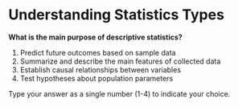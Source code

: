 # Understanding Statistics Types

**What is the main purpose of descriptive statistics?**

1. Predict future outcomes based on sample data  
2. Summarize and describe the main features of collected data  
3. Establish causal relationships between variables  
4. Test hypotheses about population parameters  

Type your answer as a single number (1-4) to indicate your choice.